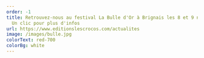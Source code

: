 ```yaml
---
order: -1
title: Retrouvez-nous au festival La Bulle d'Or à Brignais les 8 et 9 novembre.
  Un clic pour plus d'infos
url: https://www.editionslescrocos.com/actualites
image: /images/bulle.jpg
colorText: red-700
colorBg: white
---
```

